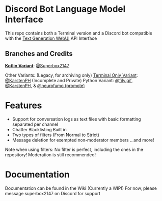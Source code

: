 # Discord Bot Language Model Interface
This repo contains both a Terminal version and a Discord bot compatible with the [Text Generation WebUI](https://github.com/oobabooga/text-generation-webui) API Interface

## Branches and Credits

[**Kotlin Variant**](https://github.com/KarstenPH/Discord-Bot-LM-Interface/tree/kotlin): [@Superbox2147](https://github.com/Superbox2147)

Other Variants:
(Legacy, for archiving only) [Terminal Only Variant](https://github.com/KarstenPH/Discord-Bot-LM-Interface/tree/terminal): [@KarstenPH](https://github.com/KarstenPH)
(Incomplete and Private) Python Variant: [@fily.gif](https://github.com/fily-gif), [@KarstenPH](https://github.com/KarstenPH), & [@neurofumo (promote)](https://github.com/neurofumo)


# Features
- Support for conversation logs as text files with basic formatting separated per channel
- Chatter Blacklisting Built in
- Two types of filters (From Normal to Strict)
- Message deletion for exempted non-moderator members
...and more!

Note when using filters: No filter is perfect, including the ones in the repository! Moderation is still recommended!

# Documentation

Documentation can be found in the Wiki (Currently a WIP!)
For now, please message superbox2147 on Discord for support
